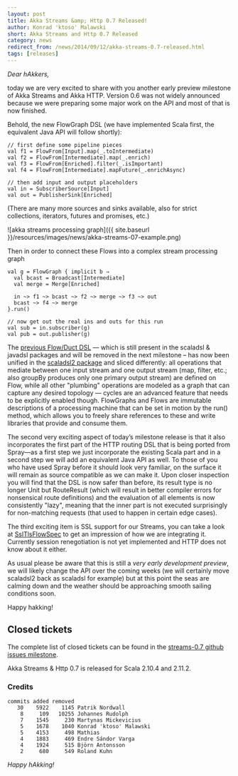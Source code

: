 ```yaml
---
layout: post
title: Akka Streams &amp; Http 0.7 Released!
author: Konrad 'ktoso' Malawski
short: Akka Streams and Http 0.7 Released
category: news
redirect_from: /news/2014/09/12/akka-streams-0.7-released.html
tags: [releases]
---
```


*Dear hAkkers,*

today we are very excited to share with you another early preview milestone of Akka Streams and Akka HTTP. 
Version 0.6 was not widely announced because we were preparing some major work on the API and most of that is now finished. 

Behold, the new FlowGraph DSL (we have implemented Scala first, the equivalent Java API will follow shortly):

    // first define some pipeline pieces
    val f1 = FlowFrom[Input].map(_.toIntermediate)
    val f2 = FlowFrom[Intermediate].map(_.enrich)
    val f3 = FlowFrom[Enriched].filter(_.isImportant)
    val f4 = FlowFrom[Intermediate].mapFuture(_.enrichAsync)

    // then add input and output placeholders
    val in = SubscriberSource[Input]
    val out = PublisherSink[Enriched]

(There are many more sources and sinks available, also for strict collections, iterators, futures and promises, etc.)

![akka streams processing graph]({{ site.baseurl }}/resources/images/news/akka-streams-07-example.png)

Then in order to connect these Flows into a complex stream processing graph  

    val g = FlowGraph { implicit b ⇒
      val bcast = Broadcast[Intermediate]
      val merge = Merge[Enriched]
    
      in ~> f1 ~> bcast ~> f2 ~> merge ~> f3 ~> out
      bcast ~> f4 ~> merge
    }.run()

    // now get out the real ins and outs for this run
    val sub = in.subscriber(g)
    val pub = out.publisher(g)

The [previous Flow/Duct DSL](http://doc.akka.io/api/akka-stream-and-http-experimental/0.6/#akka.stream.package) — which 
is still present in the scaladsl & javadsl packages and will be removed in the next milestone – has now been unified 
in the [scaladsl2 package](http://doc.akka.io/api/akka-stream-and-http-experimental/0.7/#akka.stream.scaladsl2.package) 
and sliced differently: all operations that mediate between one input stream and one output stream (map, filter, etc.; 
also groupBy produces only one primary output stream) are defined on Flow, while all other "plumbing" operations are 
modeled as a graph that can capture any desired topology — cycles are an advanced feature that needs to be explicitly 
enabled though. FlowGraphs and Flows are immutable descriptions of a processing machine that can be set in motion by the 
run() method, which allows you to freely share references to these and write libraries that provide and consume them.

The second very exciting aspect of today’s milestone release is that it also incorporates the first part of the HTTP 
routing DSL that is being ported from Spray—as a first step we just incorporate the existing Scala part and in a second 
step we will add an equivalent Java API as well. To those of you who have used Spray before it should look very familiar,
on the surface it will remain as source compatible as we can make it. Upon closer inspection you will find that the DSL 
is now safer than before, its result type is no longer Unit but RouteResult (which will result in better compiler errors 
for nonsensical route definitions) and the evaluation of all elements is now consistently "lazy", meaning that the inner 
part is not executed surprisingly for non-matching requests (that used to happen in certain edge cases).

The third exciting item is SSL support for our Streams, you can take a look at 
[SslTlsFlowSpec](https://github.com/akka/akka/blob/62a20195af79c7b405303b5f97970c9ca7a6891a/akka-stream/src/test/scala/akka/stream/io/SslTlsFlowSpec.scala) 
to get an impression of how we are integrating it. Currently session renegotiation is not yet implemented and HTTP does not know about it either.

As usual please be aware that this is still a *very early development preview*, we will likely change the API over the 
coming weeks (we will certainly move scaladsl2 back as scaladsl for example) but at this point the seas are calming down
and the weather should be approaching smooth sailing conditions soon.

Happy hakking!

## Closed tickets

The complete list of closed tickets can be found in the [streams-0.7 github issues milestone](https://github.com/akka/akka/issues?q=is%3Aissue+milestone%3Astreams-0.7+is%3Aclosed).

Akka Streams & Http 0.7 is released for Scala 2.10.4 and 2.11.2. 

### Credits ###

    commits added removed
       30    5922    1145 Patrik Nordwall
        8     109   10255 Johannes Rudolph
        7    1545     230 Martynas Mickevicius
        5    1678    1040 Konrad 'ktoso' Malawski
        5    4153     498 Mathias
        4    1883     469 Endre Sándor Varga
        4    1924     515 Björn Antonsson
        2     680     549 Roland Kuhn

*Happy hAkking!*